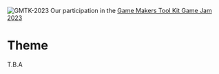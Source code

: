 ![GMTK-2023](https://img.itch.zone/aW1hZ2UyL2phbS8zMjM0NzAvOTYzODIxMi5wbmc=/original/DzYKfV.png)
Our participation in the [Game Makers Tool Kit Game Jam 2023](https://itch.io/jam/gmtk-2023)

# Theme
T.B.A
